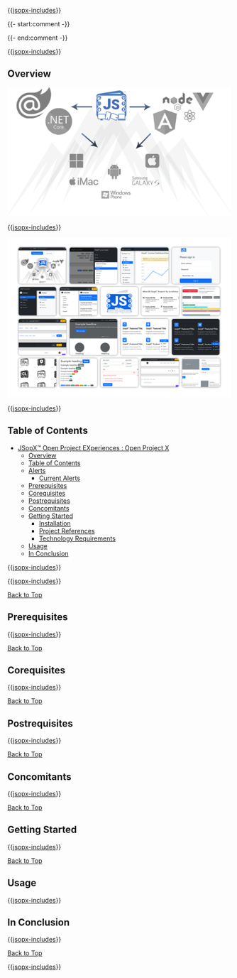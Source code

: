﻿{{[jsopx-includes](jsopx.OpenProjectX/Master/p1/v1/Includes/Sections/README/Header.md)}}

{{- start:comment -}}
<!-- START JSOPX NOVA DOCX HEADER
group: 'BridgeTooFar'
isDraft: false
isProductionReady: true
toc: true
END JSOPX NOVA DOCX HEADER -->
{{- end:comment -}}

{{[jsopx-includes](AllGlobal/Master/Includes/Common/Draft-Notice.md)}}


## Overview

![JSopX™ Open Project EXperiences Collection of Projects](https://github.com/JasonSilvestri/JSopX.BridgeTooFar/blob/master/JSopX.BridgeTooFar/doc-assets/JsopX-Splash-Screen-v-0.png)

{{[jsopx-includes](jsopx.OpenProjectX/Master/p1/v1/Includes/Sections/README/Overview.md)}}

![JSopX™ Open Project EXperiences Assets Projects](https://github.com/JasonSilvestri/JSopX.BridgeTooFar/blob/master/JSopX.BridgeTooFar/doc-assets/bootstrap-themes.png)


{{[jsopx-includes](AllGlobal/Master/Includes/Common/Current-Phase.md)}}

## Table of Contents

- [JSopX™ Open Project EXperiences : Open Project X](#jsopx-open-project-experiences--open-project-x)
  - [Overview](#overview)
  - [Table of Contents](#table-of-contents)
  - [Alerts](#alerts)
    - [Current Alerts](#current-alerts)
  - [Prerequisites](#prerequisites)
  - [Corequisites](#corequisites)
  - [Postrequisites](#postrequisites)
  - [Concomitants](#concomitants)
  - [Getting Started](#getting-started)
    - [Installation](#openprojectx--installation)
    - [Project References](#openprojectx--project-references)  
    - [Technology Requirements](#openprojectx--technology-requirements)  
  - [Usage](#usage)
  - [In Conclusion](#in-conclusion)


{{[jsopx-includes](AllGlobal/Master/Includes/Common/Alerts.md)}}

{{[jsopx-includes](AllGlobal/Master/Includes/Common/Alerts-Current.md)}}

[Back to Top](#table-of-contents)

## Prerequisites

{{[jsopx-includes](jsopx.OpenProjectX/Master/p1/v1/Includes/Sections/README/Prerequisites.md)}}

[Back to Top](#table-of-contents)

## Corequisites

{{[jsopx-includes](jsopx.OpenProjectX/Master/p1/v1/Includes/Sections/README/Corequisites.md)}}

[Back to Top](#table-of-contents)

## Postrequisites

{{[jsopx-includes](jsopx.OpenProjectX/Master/p1/v1/Includes/Sections/README/Postrequisites.md)}}

[Back to Top](#table-of-contents)

## Concomitants

{{[jsopx-includes](jsopx.OpenProjectX/Master/p1/v1/Includes/Sections/README/Concomitants.md)}}

[Back to Top](#table-of-contents)

## Getting Started

{{[jsopx-includes](jsopx.OpenProjectX/Master/p1/v1/Includes/Sections/README/GettingStarted.md)}}

[Back to Top](#table-of-contents)

## Usage

{{[jsopx-includes](jsopx.OpenProjectX/Master/p1/v1/Includes/Sections/README/Usage.md)}}

## In Conclusion

{{[jsopx-includes](jsopx.OpenProjectX/Master/p1/v1/Includes/Sections/README/InConclusion.md)}}

[Back to Top](#table-of-contents)

{{[jsopx-includes](AllGlobal/Master/Includes/Layout/Footer.md)}}